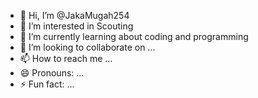 - 👋 Hi, I’m @JakaMugah254
- 👀 I’m interested in Scouting 
- 🌱 I’m currently learning about coding and programming 
- 💞️ I’m looking to collaborate on ...
- 📫 How to reach me ...
- 😄 Pronouns: ...
- ⚡ Fun fact: ...

<!---
a1B34/a1B34 is a ✨ special ✨ repository because its `README.md` (this file) appears on your GitHub profile.
You can click the Preview link to take a look at your changes.
--->
